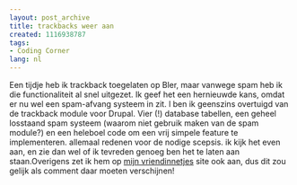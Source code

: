 ```yaml
---
layout: post_archive
title: trackbacks weer aan
created: 1116938787
tags:
- Coding Corner
lang: nl
---
```

Een tijdje heb ik trackback toegelaten op Bler, maar vanwege spam heb ik die functionaliteit al snel uitgezet. Ik geef het een hernieuwde kans, omdat er nu wel een spam-afvang systeem in zit. l ben ik geenszins overtuigd van de trackback module voor Drupal. Vier (!) database tabellen, een geheel losstaand spam systeem (waarom niet gebruik maken van de spam module?) en een heleboel code om een vrij simpele feature te implementeren. allemaal redenen voor de nodige scepsis. ik kijk het even aan, en zie dan wel of ik tevreden genoeg ben het te laten aan staan.Overigens zet ik hem op [mijn vriendinnetjes](http://www.chiquechick.com/node) site ook aan, dus dit zou gelijk als comment daar moeten verschijnen!

